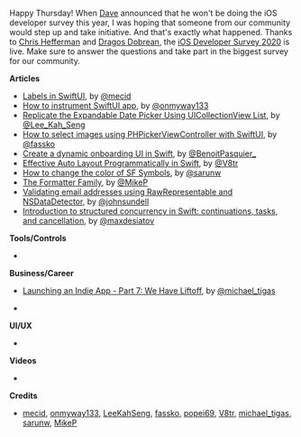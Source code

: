 Happy Thursday! When [Dave](https://twitter.com/daveverwer) announced that he won't be doing the iOS developer survey this year, I was hoping that someone from our community would step up and take initiative. And that's exactly what happened. Thanks to [Chris Hefferman](https://twitter.com/heffertron) and [Dragos Dobrean](https://twitter.com/dobreandl), the [iOS Developer Survey 2020](https://iosdevweekly.typeform.com/to/u7UvzNZh) is live. Make sure to answer the questions and take part in the biggest survey for our community. 

**Articles**

* [Labels in SwiftUI](https://swiftwithmajid.com/2020/12/23/labels-in-swiftui/), by [@mecid](https://twitter.com/mecid)
* [How to instrument SwiftUI app](https://onmyway133.com/blog/how-to-instrument-swiftui-app/), by [@onmyway133](https://twitter.com/onmyway133)
* [Replicate the Expandable Date Picker Using UICollectionView List](https://swiftsenpai.com/development/expandable-date-picker-list/), by [@Lee_Kah_Seng](https://twitter.com/Lee_Kah_Seng)
* [How to select images using PHPickerViewController with SwiftUI](https://kristaps.me/blog/swiftui-select-image-with-phpickerviewcontroller/), by [@fassko](https://twitter.com/fassko)
* [Create a dynamic onboarding UI in Swift](https://benoitpasquier.com/dynamic-onboarding-ios-swift/), by [@BenoitPasquier_](https://twitter.com/benoitpasquier_)
* [Effective Auto Layout Programmatically in Swift](https://www.vadimbulavin.com/effective-auto-layout-programmatically-in-swift/), by [@V8tr](https://twitter.com/V8tr)
* [How to change the color of SF Symbols](https://sarunw.com/posts/how-to-change-color-of-sf-symbols/), by [@sarunw](https://twitter.com/sarunw)
* [The Formatter Family](https://medium.com/codestory/the-formatter-family-b0f899760943?source=friends_link&sk=10bade2f50905552bcf46614878219ce), by [@MikeP](https://twitter.com/MikePT28)
* [Validating email addresses using RawRepresentable and NSDataDetector](https://www.swiftbysundell.com/articles/validating-email-addresses/), by [@johnsundell](https://twitter.com/johnsundell)
* [Introduction to structured concurrency in Swift: continuations, tasks, and cancellation](https://desiatov.com/swift-structured-concurrency-introduction/), by [@maxdesiatov](https://twitter.com/maxdesiatov)

**Tools/Controls**

* 

**Business/Career**
* [Launching an Indie App - Part 7: We Have Liftoff](https://heyimakeapps.com/blog/launching-an-indie-app-part-7-we-have-liftoff), by [@michael_tigas](https://twitter.com/michael_tigas)

* 

**UI/UX**

* 

**Videos**

* 

**Credits**

* [mecid](https://github.com/mecid), [onmyway133](https://github.com/onmyway133), [LeeKahSeng](https://github.com/LeeKahSeng), [fassko](https://github.com/fassko), [popei69](https://github.com/popei69), [V8tr](https://github.com/V8tr), [michael_tigas](https://github.com/teeeeeegz), [sarunw](https://github.com/sarunw), [MikeP](https://github.com/MikePT28)
